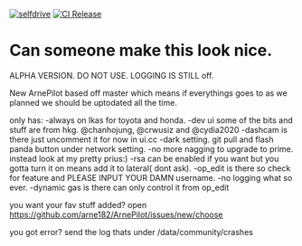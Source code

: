 [![selfdrive](https://github.com/arneschwarck/openpilot/actions/workflows/selfdrive_tests.yaml/badge.svg)](https://github.com/arneschwarck/openpilot/actions/workflows/selfdrive_tests.yaml)
[![CI Release](https://github.com/arneschwarck/openpilot/actions/workflows/ci_release.yaml/badge.svg)](https://github.com/arneschwarck/openpilot/actions/workflows/ci_release.yaml)


# Can someone make this look nice.

ALPHA VERSION. DO NOT USE. LOGGING IS STILL off.

New ArnePilot based off master which means if everythings goes to as we planned we should be uptodated all the time.

only has:
  -always on lkas for toyota and honda.
  -dev ui some of the bits and stuff are from hkg. @chanhojung, @crwusiz and @cydia2020
  -dashcam is there just uncomment it for now in ui.cc
  -dark setting. git pull and flash panda button under network setting.
  -no more nagging to upgrade to prime. instead look at my pretty prius:)
  -rsa can be enabled if you want but you gotta turn it on means add it to lateral( dont ask).
  -op_edit is there so check for feature and PLEASE INPUT YOUR DAMN username.
  -no logging what so ever.
  -dynamic gas is there can only control it from op_edit


you want your fav stuff added?
 open https://github.com/arne182/ArnePilot/issues/new/choose


you got error? send the log thats under /data/community/crashes
